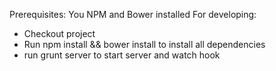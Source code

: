 Prerequisites:
  You NPM and Bower installed
For developing:
- Checkout project
- Run npm install && bower install to install all dependencies
- run grunt server to start server and watch hook